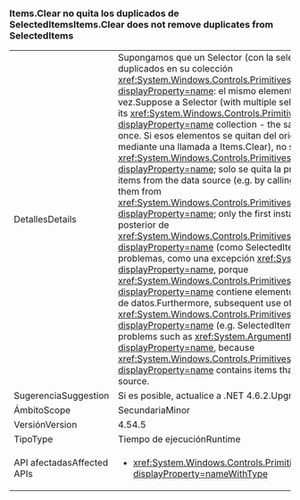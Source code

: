 ### <a name="itemsclear-does-not-remove-duplicates-from-selecteditems"></a><span data-ttu-id="a8ffc-101">Items.Clear no quita los duplicados de SelectedItems</span><span class="sxs-lookup"><span data-stu-id="a8ffc-101">Items.Clear does not remove duplicates from SelectedItems</span></span>

|   |   |
|---|---|
|<span data-ttu-id="a8ffc-102">Detalles</span><span class="sxs-lookup"><span data-stu-id="a8ffc-102">Details</span></span>|<span data-ttu-id="a8ffc-103">Supongamos que un Selector (con la selección múltiple habilitada) tiene duplicados en su colección <xref:System.Windows.Controls.Primitives.MultiSelector.SelectedItems?displayProperty=name>: el mismo elemento aparece más de una vez.</span><span class="sxs-lookup"><span data-stu-id="a8ffc-103">Suppose a Selector (with multiple selection enabled) has duplicates in its <xref:System.Windows.Controls.Primitives.MultiSelector.SelectedItems?displayProperty=name> collection - the same item appears more than once.</span></span>  <span data-ttu-id="a8ffc-104">Si esos elementos se quitan del origen de datos (por ejemplo, mediante una llamada a Items.Clear), no se quitan de <xref:System.Windows.Controls.Primitives.MultiSelector.SelectedItems?displayProperty=name>; solo se quita la primera instancia.</span><span class="sxs-lookup"><span data-stu-id="a8ffc-104">Removing those items from the data source (e.g. by calling Items.Clear) fails to remove them from <xref:System.Windows.Controls.Primitives.MultiSelector.SelectedItems?displayProperty=name>; only the first instance is removed.</span></span> <span data-ttu-id="a8ffc-105">Además, el uso posterior de <xref:System.Windows.Controls.Primitives.MultiSelector.SelectedItems?displayProperty=name> (como SelectedItems.Clear()) puede tener problemas, como una excepción <xref:System.ArgumentException?displayProperty=name>, porque <xref:System.Windows.Controls.Primitives.MultiSelector.SelectedItems?displayProperty=name> contiene elementos que ya no están en el origen de datos.</span><span class="sxs-lookup"><span data-stu-id="a8ffc-105">Furthermore, subsequent use of <xref:System.Windows.Controls.Primitives.MultiSelector.SelectedItems?displayProperty=name> (e.g. SelectedItems.Clear()) can encounter problems such as <xref:System.ArgumentException?displayProperty=name>, because <xref:System.Windows.Controls.Primitives.MultiSelector.SelectedItems?displayProperty=name> contains items that are no longer in the data source.</span></span>|
|<span data-ttu-id="a8ffc-106">Sugerencia</span><span class="sxs-lookup"><span data-stu-id="a8ffc-106">Suggestion</span></span>|<span data-ttu-id="a8ffc-107">Si es posible, actualice a .NET 4.6.2.</span><span class="sxs-lookup"><span data-stu-id="a8ffc-107">Upgrade if possible to .NET 4.6.2.</span></span>|
|<span data-ttu-id="a8ffc-108">Ámbito</span><span class="sxs-lookup"><span data-stu-id="a8ffc-108">Scope</span></span>|<span data-ttu-id="a8ffc-109">Secundaria</span><span class="sxs-lookup"><span data-stu-id="a8ffc-109">Minor</span></span>|
|<span data-ttu-id="a8ffc-110">Versión</span><span class="sxs-lookup"><span data-stu-id="a8ffc-110">Version</span></span>|<span data-ttu-id="a8ffc-111">4.5</span><span class="sxs-lookup"><span data-stu-id="a8ffc-111">4.5</span></span>|
|<span data-ttu-id="a8ffc-112">Tipo</span><span class="sxs-lookup"><span data-stu-id="a8ffc-112">Type</span></span>|<span data-ttu-id="a8ffc-113">Tiempo de ejecución</span><span class="sxs-lookup"><span data-stu-id="a8ffc-113">Runtime</span></span>|
|<span data-ttu-id="a8ffc-114">API afectadas</span><span class="sxs-lookup"><span data-stu-id="a8ffc-114">Affected APIs</span></span>|<ul><li><xref:System.Windows.Controls.Primitives.MultiSelector.SelectedItems?displayProperty=nameWithType></li></ul>|

